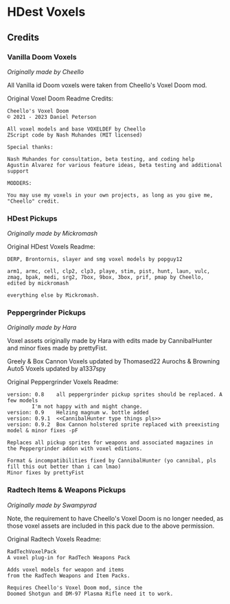 # HDest Voxels



## Credits

### Vanilla Doom Voxels

_Originally made by Cheello_

All Vanilla id Doom voxels were taken from Cheello's Voxel Doom mod.

Original Voxel Doom Readme Credits:

```
Cheello's Voxel Doom
© 2021 - 2023 Daniel Peterson

All voxel models and base VOXELDEF by Cheello
ZScript code by Nash Muhandes (MIT licensed)

Special thanks:

Nash Muhandes for consultation, beta testing, and coding help
Agustin Alvarez for various feature ideas, beta testing and additional support

MODDERS:

You may use my voxels in your own projects, as long as you give me, "Cheello" credit.
```


### HDest Pickups

_Originally made by Mickromash_

Original HDest Voxels Readme:

```
DERP, Brontornis, slayer and smg voxel models by popguy12

arm1, armc, cell, clp2, clp3, playe, stim, pist, hunt, laun, vulc, zmag, bpak, medi, srg2, 7box, 9box, 3box, prif, pmap by Cheello, edited by mickromash

everything else by Mickromash.
```


### Peppergrinder Pickups

_Originally made by Hara_

Voxel assets originally made by Hara with edits made by CannibalHunter and minor fixes made by prettyFist.

Greely & Box Cannon Voxels updated by Thomased22
Aurochs & Browning Auto5 Voxels updated by a1337spy

Original Peppergrinder Voxels Readme:

```
version: 0.8	all peppergrinder pickup sprites should be replaced. A few models
		I'm not happy with and might change.
version: 0.9	Helzing magnum w. bottle added
version: 0.9.1	<<CannibalHunter type things pls>>
version: 0.9.2	Box Cannon holstered sprite replaced with preexisting model & minor fixes -pF

Replaces all pickup sprites for weapons and associated magazines in
the Peppergrinder addon with voxel editions.

Format & incompatibilities fixed by CannibalHunter (yo cannibal, pls fill this out better than i can lmao)
Minor fixes by prettyFist
```

### Radtech Items & Weapons Pickups

_Originally made by Swampyrad_

Note, the requirement to have Cheello's Voxel Doom is no longer needed, as those voxel assets are included in this pack due to the above permission.

Original Radtech Voxels Readme:

```
RadTechVoxelPack
A voxel plug-in for RadTech Weapons Pack

Adds voxel models for weapon and items
from the RadTech Weapons and Item Packs.

Requires Cheello's Voxel Doom mod, since the
Doomed Shotgun and DM-97 Plasma Rifle need it to work.
```